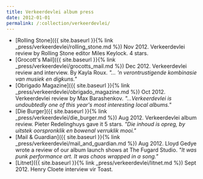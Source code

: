 ```yaml
---
title: Verkeerdevlei album press
date: 2012-01-01
permalink: /:collection/verkeerdevlei/
---
```


- [Rolling Stone]({{ site.baseurl }}{% link _press/verkeerdevlei/rolling_stone.md %}) Nov 2012. Verkeerdevlei review by Rolling Stone editor Miles Keylock. 4 stars.
- [Grocott's Mail]({{ site.baseurl }}{% link _press/verkeerdevlei/grocotts_mail.md %}) Dec 2012. Verkeerdevlei review and interview. By Kayla Roux. *"... 'n verontrustigende kombinasie van musiek en digkuns."*
- [Obrigado Magazine]({{ site.baseurl }}{% link _press/verkeerdevlei/obrigado_magazine.md %}) Oct 2012. Verkeerdevlei review by Max Barashenkov. *"...Verkeerdevlei is undoubtedly one of this year's most interesting local albums."*
- [Die Burger]({{ site.baseurl }}{% link _press/verkeerdevlei/die_burger.md %}) Aug 2012. Verkeerdevlei album review. Pieter Redelinghuys gave it 5 stars. *"Die inhoud is opreg, by uitstek oorspronklik en bowenal verruklik mooi."*
- [Mail & Guardian]({{ site.baseurl }}{% link _press/verkeerdevlei/mail_and_guardian.md %}) Aug 2012. Lloyd Gedye wrote a review of our album launch shows at The Fugard Studio. *"It was punk performance art. It was chaos wrapped in a song."*
- [Litnet]({{ site.baseurl }}{% link _press/verkeerdevlei/litnet.md %}) Sept 2012. Henry Cloete interview vir Toast.
